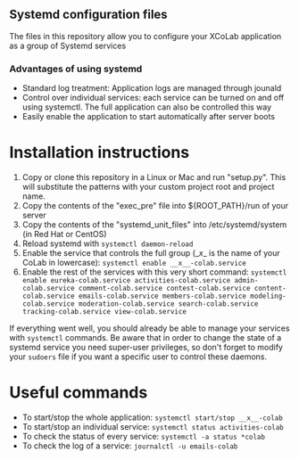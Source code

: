 ## Systemd configuration files
The files in this repository allow you to configure your XCoLab application as a group of Systemd services

### Advantages of using systemd
 * Standard log treatment: Application logs are managed through jounald
 * Control over individual services: each service can be turned on and off using systemctl. The full application can also be controlled this way
 * Easily enable the application to start automatically after server boots

# Installation instructions
 1. Copy or clone this repository in a Linux or Mac and run "setup.py". This will substitute the patterns with your custom project root and project name.
 2. Copy the contents of the "exec_pre" file into ${ROOT_PATH}/run of your server
 3. Copy the contents of the "systemd_unit_files" into /etc/systemd/system (in Red Hat or CentOS)
 4. Reload systemd with `systemctl daemon-reload`
 5. Enable the service that controls the full group (\__x__ is the name of your CoLab in lowercase):
 `systemctl enable __x__-colab.service`
 6. Enable the rest of the services with this very short command:
 `systemctl enable eureka-colab.service activities-colab.service admin-colab.service comment-colab.service contest-colab.service content-colab.service emails-colab.service members-colab.service modeling-colab.service moderation-colab.service search-colab.service tracking-colab.service view-colab.service`

 If everything went well, you should already be able to manage your services with `systemctl` commands. Be aware that in order to change the state of a systemd service you need super-user privileges, so don't forget to modify your `sudoers` file if you want a specific user to control these daemons.


# Useful commands
 * To start/stop the whole application:
  `systemctl start/stop __x__-colab`
 * To start/stop an individual service:
  `systemctl status activities-colab`
 * To check the status of every service:
  `systemctl -a status *colab`
 * To check the log of a service:
  `journalctl -u emails-colab`